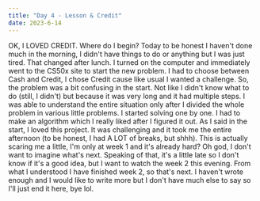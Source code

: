 ```yaml
---
title: "Day 4 - Lesson & Credit"
date: 2023-6-14
---
```


OK, I LOVED CREDIT. Where do I begin? Today to be honest I haven't done much in the morning, I didn't have things to do or anything but I was just tired. That changed after lunch.
I turned on the computer and immediately went to the CS50x site to start the new problem. I had to choose between Cash and Credit, I chose Credit cause like usual I wanted a challenge.
So, the problem was a bit confusing in the start. Not like I didn't know what to do (still, I didn't) but because it was very long and it had multiple steps.
I was able to understand the entire situation only after I divided the whole problem in various little problems. I started solving one by one. I had to make an algorithm which I really liked after I figured it out.
As I said in the start, I loved this project. It was challenging and it took me the entire afternoon (to be honest, I had A LOT of breaks, but shhh). This is actually scaring me a little, I'm only at week 1 and it's already hard?
Oh god, I don't want to imagine what's next. Speaking of that, it's a little late so I don't know if it's a good idea, but I want to watch the week 2 this evening. From what I understood I have finished week 2, so that's next.
I haven't wrote enough and I would like to write more but I don't have much else to say so I'll just end it here, bye lol.
